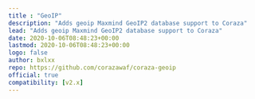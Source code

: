 ```yaml
---
title : "GeoIP"
description: "Adds geoip Maxmind GeoIP2 database support to Coraza"
lead: "Adds geoip Maxmind GeoIP2 database support to Coraza"
date: 2020-10-06T08:48:23+00:00
lastmod: 2020-10-06T08:48:23+00:00
logo: false
author: bxlxx
repo: https://github.com/corazawaf/coraza-geoip
official: true
compatibility: [v2.x]
---
```

